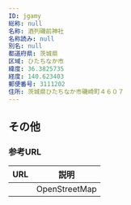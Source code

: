 ```yaml
---
ID: jgamy
総称: null
名称: 酒列磯前神社
名称読み: null
別名: null
都道府県: 茨城県
区域: ひたちなか市
緯度: 36.3825735
経度: 140.623403
郵便番号: 3111202
住所: 茨城県ひたちなか市磯崎町４６０７
---
```


## その他

### 参考URL

| URL | 説明          |
| --- | ------------- |
|     | OpenStreetMap |
